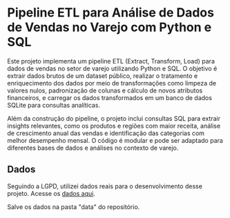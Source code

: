 # Pipeline ETL para Análise de Dados de Vendas no Varejo com Python e SQL

Este projeto implementa um pipeline ETL (Extract, Transform, Load) para dados de vendas no setor de varejo utilizando Python e SQL. O objetivo é extrair dados brutos de um dataset público, realizar o tratamento e enriquecimento dos dados por meio de transformações como limpeza de valores nulos, padronização de colunas e cálculo de novos atributos financeiros, e carregar os dados transformados em um banco de dados SQLite para consultas analíticas.

Além da construção do pipeline, o projeto inclui consultas SQL para extrair insights relevantes, como os produtos e regiões com maior receita, análise de crescimento anual das vendas e identificação das categorias com melhor desempenho mensal. O código é modular e pode ser adaptado para diferentes bases de dados e análises no contexto de varejo.

## Dados

Seguindo a LGPD, utilizei dados reais para o desenvolvimento desse projeto. Acesse os [dados aqui](https://drive.google.com/drive/folders/1ce51pWl9dDTBXk1jqWSpc5rc26x62vQ_?usp=sharing).

Salve os dados na pasta "data" do repositório.
